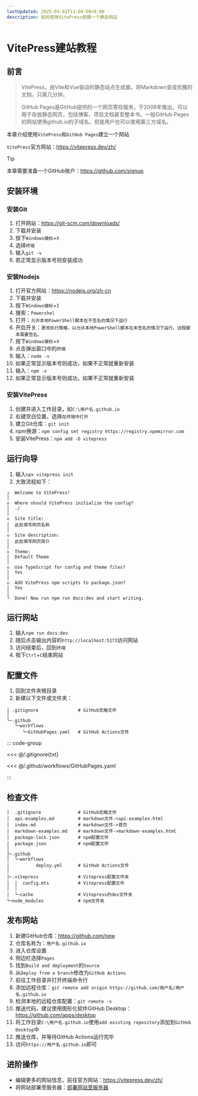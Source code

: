```yaml
---
lastUpdated: 2025-03-01T11:00:00+8:00
description: 如何使用VitePress搭建一个静态网站
---
```


# VitePress建站教程

## 前言

> VitePress，由Vite和Vue驱动的静态站点生成器，将Markdown变成优雅的文档，只需几分钟。
>
> GitHub Pages是GitHub提供的一个网页寄存服务，于2008年推出。可以用于存放静态网页，包括博客、项目文档甚至整本书。一般GitHub Pages的网站使用github.io的子域名，但是用户也可以使用第三方域名。

本章介绍使用`VitePress`和`GitHub Pages`建立一个网站

`VitePress`官方网站：<https://vitepress.dev/zh/>

> [!TIP]
> 本章需要准备一个GitHub账户：<https://github.com/signup>

## 安装环境

### 安装Git

1. 打开网站：<https://git-scm.com/downloads/>
2. 下载并安装
3. 按下`Windows徽标`+`X`
4. 选择`终端`
5. 输入`git -v`
6. 若正常显示版本号则安装成功

### 安装Nodejs

1. 打开官方网站：<https://nodejs.org/zh-cn>
2. 下载并安装
3. 按下`Windows徽标`+`I`
4. 搜索：`Powershel`
5. 打开：`允许本地PowerShell脚本在不签名的情况下运行`
6. 开启开关：`更改执行策略，以允许本地PowerShell脚本在未签名的情况下运行。远程脚本需要签名。`
7. 按下`Windows徽标`+`X`
8. 点击弹出窗口中的`终端`
9. 输入：`node -v`
10. 如果正常显示版本号则成功，如果不正常就重新安装
11. 输入：`npm -v`
12. 如果正常显示版本号则成功，如果不正常就重新安装

### 安装VitePress

1. 创建并进入工作目录，如`C:\用户名.github.io`
2. 右键空白位置，选择`在终端中打开`
3. 建立Git仓库：`git init`
4. npm换源：`npm config set registry https://registry.npmmirror.com`
5. 安装VitePress：`npm add -D vitepress`

## 运行向导

1. 输入`npx vitepress init`
2. 大致流程如下：

```ansi{7,10}
┌  Welcome to VitePress!
│
◇  Where should VitePress initialize the config?
│  ./
│
◇  Site title:
│  此处填写网页名称
│
◇  Site description:
│  此处填写网页简介
│
◇  Theme:
│  Default Theme
│
◇  Use TypeScript for config and theme files?
│  Yes
│
◇  Add VitePress npm scripts to package.json?
│  Yes
│
└  Done! Now run npm run docs:dev and start writing.
```

## 运行网站

1. 输入`npm run docs:dev`
2. 随后点击输出内容的`http://localhost:5173`访问网站
3. 访问结束后，回到`终端`
4. 按下`Ctrl`+`C`结束网站

## 配置文件

1. 回到文件夹根目录
2. 新建以下文件或文件夹：

```ansi
│ .gitignore               # GitHub忽略文件
│
└─.github
   └─workflows
      └─GitHubPages.yaml   # GitHub Actions文件
```

::: code-group

<<< @/.gitignore{txt}

<<< @/.github/workflows/GitHubPages.yaml

:::

## 检查文件

```ansi
│  .gitignore              # GitHub忽略文件
│  api-examples.md         # markdown文件->api-examples.html
│  index.md                # markdown文件->首页
│  markdown-examples.md    # markdown文件->markdown-examples.html
│  package-lock.json       # npm配置文件
│  package.json            # npm配置文件
│
├─.github
│  └─workflows
│          deploy.yml      # GitHub Actions文件
│
├─.vitepress               # Vitepress配置文件夹
│  │  config.mts           # Vitepress配置文件
│  │
│  └─cache                 # Vitepress的dev文件夹
└─node_modules             # npm文件夹
```

## 发布网站

1. 新建GitHub仓库：<https://github.com/new>
2. 仓库名称为：`用户名.github.io`
3. 进入仓库设置
4. 侧边栏选择`Pages`
5. 找到`Build and deployment`的`Source`
6. 从`Deploy from a branch`修改为`GitHub Actions`
7. 前往工作目录并打开终端命令行
8. 添加远程仓库：`git remote add origin https://github.com/用户名/用户名.github.io`
9. 检测本地的远程仓库配置：`git remote -v`
10. 推送代码，建议使用图形化软件GitHub Desktop：<https://github.com/apps/desktop>
11. 将工作目录`C:\用户名.github.io`使用`add existing repository`添加到`GitHub Desktop`中
12. 推送仓库，并等待GitHub Actions运行完毕
13. 访问`https://用户名.github.io`即可

## 进阶操作

- 编辑更多的网站信息，前往官方网站：<https://vitepress.dev/zh/>
- 将网站部署至服务器：[部署网站至服务器](/WebsiteToServer/)
